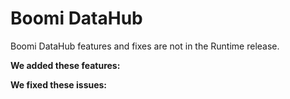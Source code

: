 #  Boomi DataHub

<head>
  <meta name="guidename" content="Release Notes"/>
  <meta name="context" content="GUID-c105a183-6413-43ae-a5d7-c44ff981ff86"/>
</head>

Boomi DataHub features and fixes are not in the Runtime release.

**We added these features:**

**We fixed these issues:**

